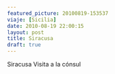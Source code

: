 ```yaml
---
featured_picture: 20100819-153537
viaje: [Sicilia]
date: 2010-08-19 22:00:15
layout: post
title: Siracusa
draft: true
---
```

Siracusa Visita a la cónsul